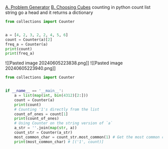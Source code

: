 [A. Problem Generator](https://codeforces.com/contest/1980/problem/A)
[B. Choosing Cubes](https://codeforces.com/contest/1980/problem/B)
counting in python
count list string go a head
and it returns a dictionary
```py
from collections import Counter


a = [4, 2, 3, 2, 2, 4, 5, 6]
count = Counter(a)[2]
freq_a = Counter(a)
print(count)
print(freq_a)
```
![[Pasted image 20240605223838.png]]
![[Pasted image 20240605223940.png]]

```py
from collections import Counter


if __name__ == '__main__':
	a = list(map(int, bin(4312)[2:]))
	count = Counter(a)
	print(count)
	# Counting '1's directly from the list
	count_of_ones = count[1]
	print(count_of_ones)
	# Using Counter on the string version of `a`
	a_str = ''.join(map(str, a))
	count_str = Counter(a_str)
	most_common_char = count_str.most_common(1) # Get the most common character
	print(most_common_char) # [('1', count)]
```
